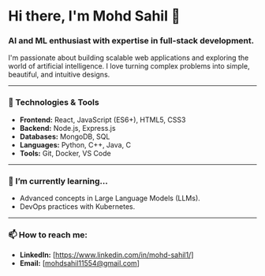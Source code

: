 # Hi there, I'm Mohd Sahil 👋

### AI and ML enthusiast with expertise in full-stack development.

I'm passionate about building scalable web applications and exploring the world of artificial intelligence. I love turning complex problems into simple, beautiful, and intuitive designs.

---

### 🔧 Technologies & Tools

- **Frontend:** React, JavaScript (ES6+), HTML5, CSS3
- **Backend:** Node.js, Express.js
- **Databases:** MongoDB, SQL
- **Languages:** Python, C++, Java, C
- **Tools:** Git, Docker, VS Code

---

### 🌱 I’m currently learning...

- Advanced concepts in Large Language Models (LLMs).
- DevOps practices with Kubernetes.

---

### 📫 How to reach me:

- **LinkedIn:** [https://www.linkedin.com/in/mohd-sahil1/]
- **Email:** [mohdsahil11554@gmail.com]

